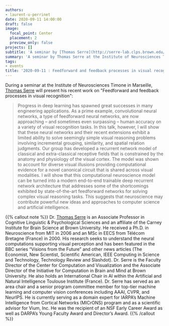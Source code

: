 ```yaml
---
authors:
- laurent-u-perrinet
date: 2020-09-11 14:00:00
draft: false
image:
  focal_point: Center
  placement: 2
  preview_only: false
projects: []
subtitle: 'A seminar by [Thomas Serre](http://serre-lab.clps.brown.edu/) at the Institute of Neurosciences Timone in Marseille.'
summary: 'A seminar by Thomas Serre at the Institute of Neurosciences Timone in Marseille.'
tags:
- events
title: '2020-09-11 : Feedforward and feedback processes in visual recognition (T Serre)'
---
```


During a seminar at the Institute of Neurosciences Timone in Marseille, [Thomas Serre](http://serre-lab.clps.brown.edu/) will present his recent work on "Feedforward and feedback processes in visual recognition":

> Progress in deep learning has spawned great successes in many engineering applications. As a prime example, convolutional neural networks, a type of feedforward neural networks, are now approaching – and sometimes even surpassing – human accuracy on a variety of visual recognition tasks. In this talk, however, I will show that these neural networks and their recent extensions exhibit a limited ability to solve seemingly simple visual reasoning problems involving incremental grouping, similarity, and spatial relation judgments. Our group has developed a recurrent network model of classical and extra-classical receptive fields that is constrained by the anatomy and physiology of the visual cortex. The model was shown to account for diverse visual illusions providing computational evidence for a novel canonical circuit that is shared across visual modalities. I will show that this computational neuroscience model can be turned into a modern end-to-end trainable deep recurrent network architecture that addresses some of the shortcomings exhibited by state-of-the-art feedforward networks for solving complex visual reasoning tasks. This suggests that neuroscience may contribute powerful new ideas and approaches to computer science and artificial intelligence.

{{% callout note %}}
Dr. [Thomas Serre](http://serre-lab.clps.brown.edu/) is an Associate Professor in Cognitive Linguistic & Psychological Sciences and an affiliate of the Carney Institute for Brain Science at Brown University. He received a Ph.D. in Neuroscience from MIT in 2006 and an MSc in EECS from Télécom Bretagne (France) in 2000. His research seeks to understand the neural computations supporting visual perception and has been featured in the BBC series “Visions from the Future” and other news articles (The Economist, New Scientist, Scientific American, IEEE Computing in Science and Technology, Technology Review and Slashdot). Dr. Serre is the Faculty Director of the Center for Computation and Visualization and the Associate Director of the Initiative for Computation in Brain and Mind at Brown University. He also holds an International Chair in AI within the Artificial and Natural Intelligence Toulouse Institute (France). Dr. Serre has served as an area chair and a senior program committee member for top-tier machine learning and computer vision conferences including AAAI, CVPR, and NeurIPS. He is currently serving as a domain expert for IARPA’s Machine Intelligence from Cortical Networks (MICrONS) program and as a scientific advisor for Vium, Inc. He was the recipient of an NSF Early Career Award as well as DARPA’s Young Faculty Award and Director’s Award.
{{% /callout %}}

